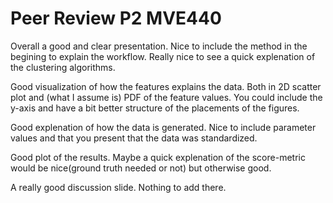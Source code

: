# Peer Review P2 MVE440

Overall a good and clear presentation. Nice to include the method in the begining to explain the workflow. Really nice to see a quick explenation of the clustering algorithms. 

Good visualization of how the features explains the data. Both in 2D scatter plot and (what I assume is) PDF of the feature values. You could include the y-axis and have a bit better structure of the placements of the figures.

Good explenation of how the data is generated. Nice to include parameter values and that you present that the data was standardized.

Good plot of the results. Maybe a quick explenation of the score-metric would be nice(ground truth needed or not) but otherwise good.

A really good discussion slide. Nothing to add there.
